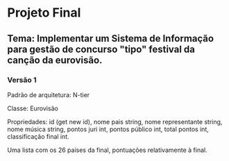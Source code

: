 # Projeto Final

## Tema: Implementar um Sistema de Informação para gestão de concurso "tipo" festival da canção da eurovisão.

### Versão 1

Padrão de arquitetura: N-tier

Classe: Eurovisão

Propriedades: id (get new id), nome pais string, nome representante string, nome música string, pontos juri int, pontos público int, total pontos int, classificação final int.

Uma lista com os 26 países da final, pontuações relativamente à final.

